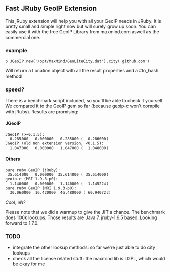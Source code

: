 ## Fast JRuby GeoIP Extension
This jRuby extension will help you with all your GeoIP needs in JRuby.
It is pretty small and simple right now but will surely grow up soon.
You can easily use it with the free GeoIP Library from maxmind.com aswell as the commercial one.

### example

    p JGeoIP.new('/opt/MaxMind/GeoLiteCity.dat').city('github.com')

Will return a Location object with all the result properties and a #to_hash method

### speed?
There is a benchmark script included, so you'll be able to check it yourself.
We compared it to the GeoIP gem so far (because geoip-c won't compile with jRuby).
Results are promising:

#### JGeoIP
    JGeoIP (>=0.1.5):
      0.285000   0.000000   0.285000 (  0.286000)
    JGeoIP (old non extension version, <0.1.5):
      1.047000   0.000000   1.047000 (  1.048000)    

#### Others
    pure ruby GeoIP (jRuby):
     35.614000   0.000000  35.614000 ( 35.614000)
    geoip-c (MRI 1.9.3-p0):
      1.140000   0.000000   1.140000 (  1.145224)
    pure ruby GeoIP (MRI 1.9.3-p0):
      30.060000  16.420000  46.480000 ( 60.940723)        
*Cool, eh?*

Please note that we did a warmup to give the JIT a chance.
The benchmark does 100k lookups.
Those results are Java 7, jruby-1.6.5 based. Looking forward to 1.7.0.

### TODO
* integrate the other lookup methods: so far we're just able to do city lookups
* check all the license related stuff: the maxmind lib is LGPL, which would be okay for me    
